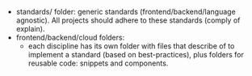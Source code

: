

- standards/ folder: generic standards (frontend/backend/language agnostic). All projects should adhere to these standards (comply of explain).
- frontend/backend/cloud folders:
  - each discipline has its own folder with files that describe of to implement a standard (based on best-practices), plus folders for reusable code: snippets and components. 



